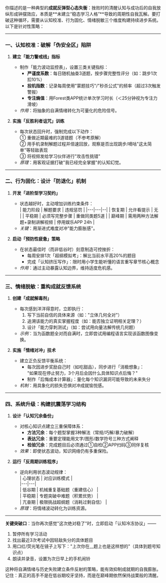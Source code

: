 你描述的是一种典型的**成就反弹型心态失衡**：挫败时的清醒认知与成功后的自我放纵形成钟摆效应，本质是**未建立“稳态学习人格”**导致的周期性自我瓦解。要打破这种循环，需要从认知校准、行为固化、情绪脱敏三个维度构建持续进步系统。以下是针对性策略：

---

### 一、**认知校准：破解「伪安全区」陷阱**
1. **建立「能力警戒线」指标**  
   - 制作「能力波动监控表」，设置三类关键指标：  
     - **严谨度系数**：每日随机抽查3道题，按步骤完整性评分（如：跳步1次扣10%）  
     - **投机指数**：记录每周使用"蒙题技巧"/"秒杀公式"的频率（超过3次触发警报）  
     - **专注熵值**：用Forest类APP统计单次学习时长（＜25分钟视为专注力滑坡）  
   - *作用*：将抽象的自满情绪转化为可量化的危险信号。

2. **实施「反胜利者诅咒」训练**  
   - 每次状态回升时，强制完成以下动作：  
     ① 重做近期最难的3道错题（不参考原解）  
     ② 用手机录制解题过程并倍速回放，观察是否出现跳步/嘀咕"这太简单"等轻敌表现  
     ③ 将视频发给学习伙伴进行"攻击性挑错"  
   - *原理*：用客观证据打破"我已经完全掌握"的认知幻觉。

---

### 二、**行为固化：设计「防退化」机制**
1. **开发「进阶型学习契约」**  
   - 状态越好时，主动增加训练约束条件：  
     | 能力阶段 | 解题要求 | 违规惩罚 |
     |---|---|--|
     | 恢复期 | 允许看提示 | 无 |
     | 平稳期 | 必须写完整步骤 | 重做同类题5道 |
     | 巅峰期 | 需用两种方法解题+录制讲解视频 | 停用娱乐APP 24h |
   - *关键*：用渐进式难度对冲"能力膨胀感"。

2. **启动「预防性疲惫」策略**  
   - 在状态最佳时（而非低谷时）刻意制造可控挫折：  
     - 每周安排1次「超纲模拟考」：解比当前水平高20%的题目  
     - 完成「认知挤压写作」：限时用小学生能听懂的语言重写章节核心概念  
   - *作用*：通过主动暴露认知边界，维持适度危机感。

---

### 三、**情绪脱敏：重构成就反馈系统**
1. **创建「成就解毒剂」**  
   - 每次感到洋洋得意时，立即执行：  
     1. 写下当前自信的具体来源（如："立体几何全对"）  
     2. 追溯该能力的真实掌握程度（如：能否独立证明相关定理？）  
     3. 设计「能力穿刺测试」（如：尝试用向量法解传统几何题）  
   - *示例*：当为函数题全对而自满时，立即尝试用编程语言实现该函数图像变换。

2. **实施「情绪对冲」技术**  
   - 建立正负反馈平衡系统：  
     - 每次因进步奖励自己时（如吃甜品），同步进行「消极想象」：  
       "如果现在停止努力，3个月后会因什么具体知识点后悔？"  
     - 制作「后悔成本计算器」：量化每个知识漏洞可能导致的未来失分  
   - *机制*：用具象化的损失恐惧对冲成就愉悦感。

---

### 四、**系统升级：构建抗震荡学习结构**
1. **设计「认知冗余备份」**  
   - 对核心知识点建立三重保障体系：  
     - **方法冗余**：每个题型掌握3种解法（常规/巧解/暴力破解）  
     - **表达冗余**：重要定理能用文字/图形/数学符号三种方式阐释  
     - **检验冗余**：完成题目后必须通过①自检②APP扫码③同伴复核  
   - *效果*：即使状态波动，知识网络仍有多重保险。

2. **运行「反周期训练程序」**  
   - 逆向利用状态波动规律：  
     | 心理状态 | 对应训练模式 |  
     |---|---|  
     | 低谷期 | 机械重复基础题（重建信心） |  
     | 平稳期 | 专题突破中难题（积累优势） |  
     | 亢奋期 | 极限挑战超纲题（消耗过剩自信） |  
   - *原理*：将情绪波动转化为训练资源。

---

**关键突破口**：当你再次感觉"这次绝对稳了"时，立即启动「认知冷冻协议」——  
1. 暂停所有学习活动  
2. 找出最近3次考试中因轻敌失分的具体题目  
3. 用口红/荧光笔在镜子上写下："上次你在__题上也是这样想的"（具体到题号知识点）  
4. 朗读并录音，设置为次日早上的手机闹铃  

这种将自满情绪与历史失败建立条件反射的策略，能有效抑制成就期的自我膨胀。记住：真正的高手不是在低谷期咬牙坚持，而是在巅峰期依然保持战栗般的清醒。